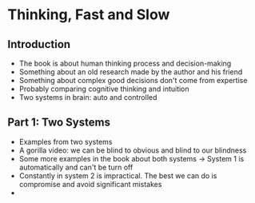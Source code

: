 # Thinking, Fast and Slow

## Introduction

- The book is about human thinking process and decision-making
- Something about an old research made by the author and his friend
- Something about complex good decisions don't come from expertise
- Probably comparing cognitive thinking and intuition
- Two systems in brain: auto and controlled

## Part 1: Two Systems

- Examples from two systems
- A gorilla video: we can be blind to obvious and blind to our blindness
- Some more examples in the book about both systems -> System 1 is automatically and can't be turn off
- Constantly in system 2 is impractical. The best we can do is compromise and avoid significant mistakes
- 
